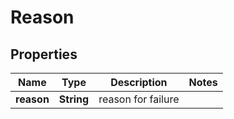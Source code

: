 
# Reason

## Properties
Name | Type | Description | Notes
------------ | ------------- | ------------- | -------------
**reason** | **String** | reason for failure | 



